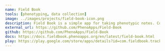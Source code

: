 ```yaml
---
name: Field Book
tools: [phenotyping, data collection]
image: ../images/projects/field-book-icon.png
description: Field Book is a simple app for taking phenotypic notes. Collecting data in the field has traditionally been a laborious process requiring writing notes by hand followed by transcription. Field Book was created to replace paper field books and to enable increased collection speed with greater data integrity.
external_url: https://github.com/PhenoApps/Field-Book
github: https://github.com/PhenoApps/Field-Book
docs: https://docs.fieldbook.phenoapps.org/en/latest/field-book.html
play: https://play.google.com/store/apps/details?id=com.fieldbook.tracker
---
```

